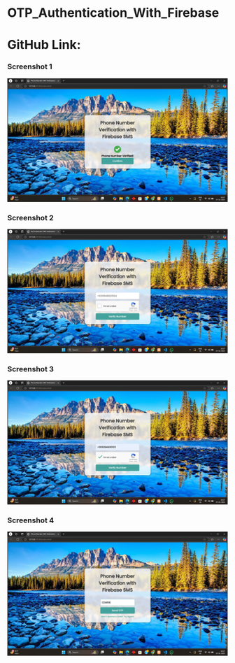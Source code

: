 # OTP_Authentication_With_Firebase
# GitHub Link: 

### Screenshot 1
![Screenshot 1](./Screenshot%20(736).png)

### Screenshot 2
![Screenshot 2](./Screenshot%20(733).png)

### Screenshot 3
![Screenshot 3](./Screenshot%20(734).png)

### Screenshot 4
![Screenshot 4](./Screenshot%20(735).png)
